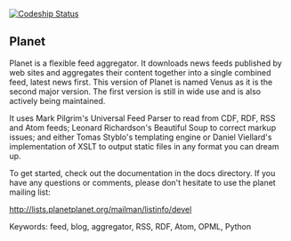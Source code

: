 [![Codeship Status](https://codeship.com/projects/62601460-efd9-0134-080a-3eb3ee5cdf25/status?branch=master)](https://www.codeship.io/projects/208939)


Planet
------

Planet is a flexible feed aggregator. It downloads news feeds published by
web sites and aggregates their content together into a single combined feed,
latest news first.  This version of Planet is named Venus as it is the
second major version.  The first version is still in wide use and is
also actively being maintained.

It uses Mark Pilgrim's Universal Feed Parser to read from CDF, RDF, RSS and
Atom feeds; Leonard Richardson's Beautiful Soup to correct markup issues;
and either Tomas Styblo's templating engine or Daniel Viellard's implementation
of XSLT to output static files in any format you can dream up.

To get started, check out the documentation in the docs directory.  If you have
any questions or comments, please don't hesitate to use the planet mailing list:

  http://lists.planetplanet.org/mailman/listinfo/devel

Keywords: feed, blog, aggregator, RSS, RDF, Atom, OPML, Python
